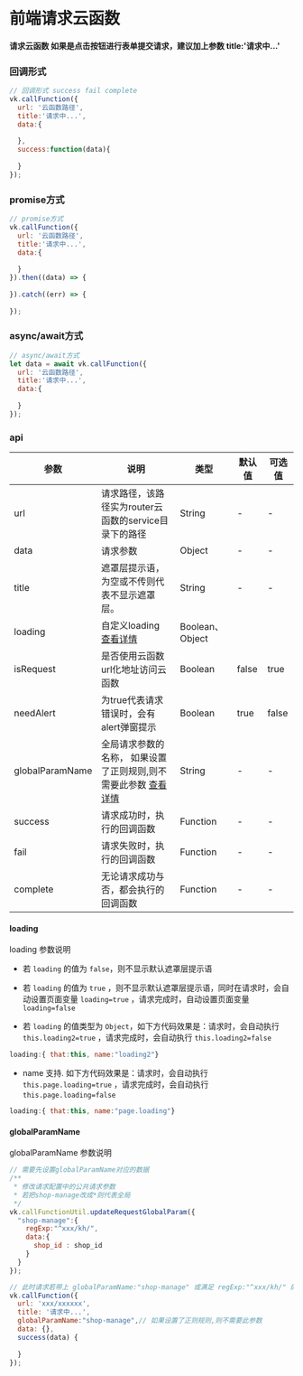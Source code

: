 # 前端请求云函数

#### 请求云函数 如果是点击按钮进行表单提交请求，建议加上参数 title:'请求中...'

### 回调形式 

```js
// 回调形式 success fail complete
vk.callFunction({
  url: '云函数路径',
  title:'请求中...',
  data:{
    
  },
  success:function(data){
    
  }
});
```

### promise方式

```js
// promise方式
vk.callFunction({
  url: '云函数路径',
  title:'请求中...',
  data:{
    
  }
}).then((data) => {
  
}).catch((err) => {
  
});
```

### async/await方式

```js
// async/await方式
let data = await vk.callFunction({
  url: '云函数路径',
  title:'请求中...',
  data:{
    
  }
});
``` 


### api

| 参数          | 说明                           | 类型    | 默认值  | 可选值 |
|---------------|-------------------------------|---------|--------|-------|
| url           | 请求路径，该路径实为router云函数的service目录下的路径   | String | - | - |
| data          | 请求参数 | Object  | - | -  |
| title         | 遮罩层提示语，为空或不传则代表不显示遮罩层。 | String  | - | -  |
| loading    |  自定义loading [查看详情](#loading) | Boolean、Object  |
| isRequest     | 是否使用云函数url化地址访问云函数 | Boolean  | false | true |
| needAlert     | 为true代表请求错误时，会有alert弹窗提示 | Boolean  | true | false |
| globalParamName  | 全局请求参数的名称， 如果设置了正则规则,则不需要此参数  [查看详情](#globalparamname)  | String  | - | - |
| success       | 请求成功时，执行的回调函数 | Function  | - | - |
| fail          | 请求失败时，执行的回调函数 | Function  | - | - |
| complete      | 无论请求成功与否，都会执行的回调函数 | Function  | - | - |

#### loading

loading 参数说明

* 若 `loading` 的值为 `false`，则不显示默认遮罩层提示语

* 若 `loading` 的值为 `true` ，则不显示默认遮罩层提示语，同时在请求时，会自动设置页面变量 `loading=true` ，请求完成时，自动设置页面变量 `loading=false`

* 若 `loading` 的值类型为 `Object`，如下方代码效果是：请求时，会自动执行 `this.loading2=true` ，请求完成时，会自动执行 `this.loading2=false`

```js
loading:{ that:this, name:"loading2"}
```

* name 支持. 如下方代码效果是：请求时，会自动执行 `this.page.loading=true` ，请求完成时，会自动执行 `this.page.loading=false`

```js
loading:{ that:this, name:"page.loading"}
```


#### globalParamName

globalParamName 参数说明

```js
// 需要先设置globalParamName对应的数据
/**
 * 修改请求配置中的公共请求参数
 * 若把shop-manage改成*则代表全局
 */
vk.callFunctionUtil.updateRequestGlobalParam({
  "shop-manage":{
    regExp:"^xxx/kh/",
    data:{
      shop_id : shop_id
    }
  }
});

// 此时请求若带上 globalParamName:"shop-manage" 或满足 regExp:"^xxx/kh/" 的正则规则，则请求参数会自动带上 shop_id
vk.callFunction({
  url: 'xxx/xxxxxx',
  title: '请求中...',
  globalParamName:"shop-manage",// 如果设置了正则规则,则不需要此参数
  data: {},
  success(data) {
    
  }
});
```